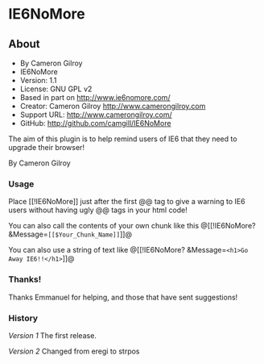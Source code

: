 # IE6NoMore

## About

* By Cameron Gilroy
* IE6NoMore
* Version: 1.1
* License: GNU GPL v2
* Based in part on http://www.ie6nomore.com/
* Creator: Cameron Gilroy http://www.camerongilroy.com
* Support URL: http://www.camerongilroy.com/
* GitHub: http://github.com/camgill/IE6NoMore

The aim of this plugin is to help remind users of IE6 that they need to upgrade their browser!

By Cameron Gilroy

### Usage

Place [[!IE6NoMore]] just after the first @<body>@ tag to give a warning to IE6 users without having ugly @<!--[if lt IE 7]><![endif]-->@ tags in your html code!

You can also call the contents of your own chunk like this @[[!IE6NoMore? &Message=`[[$Your_Chunk_Name]]`]]@

You can also use a string of text like @[[!IE6NoMore? &Message=`<h1>Go Away IE6!!</h1>`]]@

### Thanks!

Thanks Emmanuel for helping, and those that have sent suggestions!

### History

*Version 1*
	The first release.
	
*Version 2*
	Changed from eregi to strpos